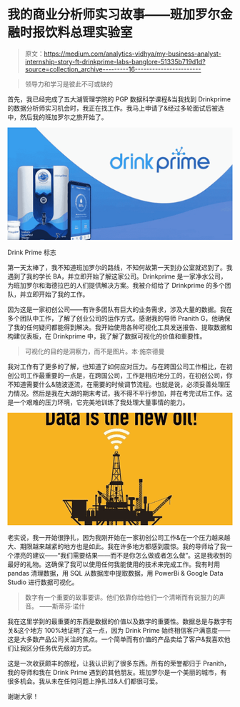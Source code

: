 # 我的商业分析师实习故事——班加罗尔金融时报饮料总理实验室

> 原文：<https://medium.com/analytics-vidhya/my-business-analyst-internship-story-ft-drinkprime-labs-banglore-51335b719d1d?source=collection_archive---------16----------------------->

> 领导力和学习是彼此不可或缺的

首先，我已经完成了五大湖管理学院的 PGP 数据科学课程&当我找到 Drinkprime 的数据分析师实习机会时，我正在找工作。我马上申请了&经过多轮面试后被选中，然后我的班加罗尔之旅开始了。

![](img/feb81bc7693b3edc437573728d7886a6.png)

Drink Prime 标志

第一天太棒了，我不知道班加罗尔的路线，不知何故第一天到办公室就迟到了。我遇到了我的学长 BA，并立即开始了解这家公司。Drinkprime 是一家净水公司，为班加罗尔和海德拉巴的人们提供解决方案。我被介绍给了 Drinkprime 的多个团队，并立即开始了我的工作。

因为这是一家初创公司——有许多团队有巨大的业务需求，涉及大量的数据。我在多个团队中工作，了解了创业公司的运作方式。感谢我的导师 Pranith G，他确保了我的任何疑问都能得到解决。我开始使用各种可视化工具发送报告、提取数据和构建仪表板，在 Drinkprime 中，我了解了数据可视化的价值和重要性。

> 可视化的目的是洞察力，而不是图片。本·施奈德曼

我对工作有了更多的了解，也知道了如何应对压力。与在跨国公司工作相比，在初创公司工作最重要的一点是，在跨国公司，工作是相应地分工的，在初创公司，你不知道需要什么&随波逐流，在需要的时候调节流程。也就是说，必须妥善处理压力情况。然后是我在大湖的期末考试，我不得不平行参加，并在考完试后工作。这是一个艰难的压力环境，它完美地训练了我处理大量事情的能力。

![](img/eeda0e51cf328bd3733a6866fb85b268.png)

老实说，我一开始很挣扎，因为我刚开始在一家初创公司工作&在一个压力越来越大、期限越来越紧的地方也是如此。我在许多地方都感到震惊。我的导师给了我一个漂亮的建议——“我们需要结果——而不是你怎么做或者怎么做”。这是我收到的最好的礼物。这确保了我可以使用任何我能使用的技术来完成工作。我有时用 pandas 清理数据，用 SQL 从数据库中提取数据，用 PowerBi & Google Data Studio 进行数据可视化。

> 数字有一个重要的故事要讲。他们依靠你给他们一个清晰而有说服力的声音。
> ——斯蒂芬·诺什

我在这里学到的最重要的东西是数据的价值以及数字的重要性。数据总是与数字有关&这个地方 100%地证明了这一点，因为 Drink Prime 始终相信客户满意度——这是大多数产品公司关注的焦点。一个简单而有价值的产品卖给了客户&我喜欢他们让我区分任务优先级的方式。

这是一次收获颇丰的旅程，让我认识到了很多东西。所有的荣誉都归于 Pranith，我的导师和我在 Drink Prime 遇到的其他朋友。班加罗尔是一个美丽的城市，有很多机会。我从未在任何问题上挣扎过&人们都很可爱。

谢谢大家！